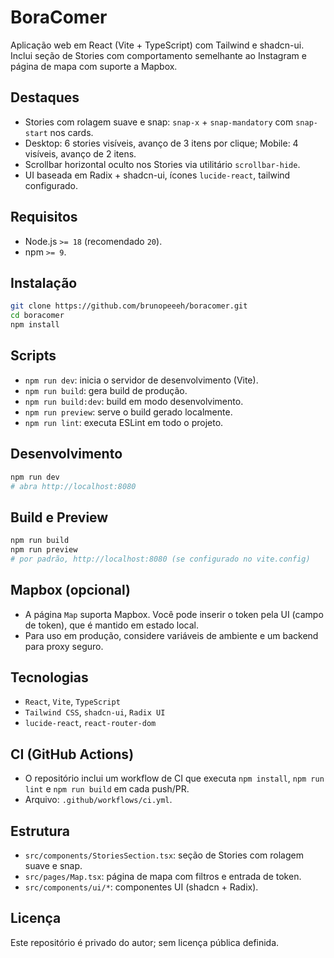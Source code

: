 # BoraComer

Aplicação web em React (Vite + TypeScript) com Tailwind e shadcn-ui. Inclui seção de Stories com comportamento semelhante ao Instagram e página de mapa com suporte a Mapbox.

## Destaques

- Stories com rolagem suave e snap: `snap-x` + `snap-mandatory` com `snap-start` nos cards.
- Desktop: 6 stories visíveis, avanço de 3 itens por clique; Mobile: 4 visíveis, avanço de 2 itens.
- Scrollbar horizontal oculto nos Stories via utilitário `scrollbar-hide`.
- UI baseada em Radix + shadcn-ui, ícones `lucide-react`, tailwind configurado.

## Requisitos

- Node.js `>= 18` (recomendado `20`).
- npm `>= 9`.

## Instalação

```sh
git clone https://github.com/brunopeeeh/boracomer.git
cd boracomer
npm install
```

## Scripts

- `npm run dev`: inicia o servidor de desenvolvimento (Vite).
- `npm run build`: gera build de produção.
- `npm run build:dev`: build em modo desenvolvimento.
- `npm run preview`: serve o build gerado localmente.
- `npm run lint`: executa ESLint em todo o projeto.

## Desenvolvimento

```sh
npm run dev
# abra http://localhost:8080
```

## Build e Preview

```sh
npm run build
npm run preview
# por padrão, http://localhost:8080 (se configurado no vite.config)
```

## Mapbox (opcional)

- A página `Map` suporta Mapbox. Você pode inserir o token pela UI (campo de token), que é mantido em estado local.
- Para uso em produção, considere variáveis de ambiente e um backend para proxy seguro.

## Tecnologias

- `React`, `Vite`, `TypeScript`
- `Tailwind CSS`, `shadcn-ui`, `Radix UI`
- `lucide-react`, `react-router-dom`

## CI (GitHub Actions)

- O repositório inclui um workflow de CI que executa `npm install`, `npm run lint` e `npm run build` em cada push/PR.
- Arquivo: `.github/workflows/ci.yml`.

## Estrutura

- `src/components/StoriesSection.tsx`: seção de Stories com rolagem suave e snap.
- `src/pages/Map.tsx`: página de mapa com filtros e entrada de token.
- `src/components/ui/*`: componentes UI (shadcn + Radix).

## Licença

Este repositório é privado do autor; sem licença pública definida.
